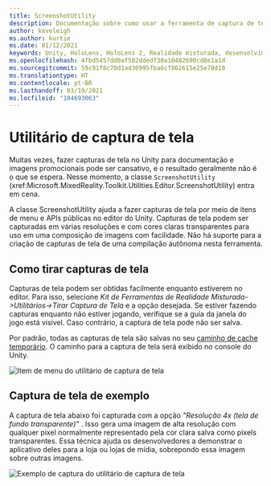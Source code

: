 ```yaml
---
title: ScreenshotUtility
description: Documentação sobre como usar a ferramenta de captura de tela no MRTK
author: keveleigh
ms.author: kurtie
ms.date: 01/12/2021
keywords: Unity, HoloLens, HoloLens 2, Realidade misturada, desenvolvimento, MRTK,
ms.openlocfilehash: 4fbd5457dd0af502ddedf30a10482690cd8e1a1d
ms.sourcegitcommit: 59c91f8c70d1ad30995fba6cf862615e25e78d10
ms.translationtype: HT
ms.contentlocale: pt-BR
ms.lasthandoff: 03/19/2021
ms.locfileid: "104693063"
---
```

# <a name="screenshot-utility"></a>Utilitário de captura de tela

Muitas vezes, fazer capturas de tela no Unity para documentação e imagens promocionais pode ser cansativo, e o resultado geralmente não é o que se espera. Nesse momento, a classe `ScreenshotUtility` (xref:Microsoft.MixedReality.Toolkit.Utilities.Editor.ScreenshotUtility) entra em cena.

A classe ScreenshotUtility ajuda a fazer capturas de tela por meio de itens de menu e APIs públicas no editor do Unity. Capturas de tela podem ser capturadas em várias resoluções e com cores claras transparentes para uso em uma composição de imagens com facilidade. Não há suporte para a criação de capturas de tela de uma compilação autônoma nesta ferramenta.

## <a name="taking-screenshots"></a>Como tirar capturas de tela

Capturas de tela podem ser obtidas facilmente enquanto estiverem no editor. Para isso, selecione *Kit de Ferramentas de Realidade Misturada->Utilitários->Tirar Captura de Tela* e a opção desejada. Se estiver fazendo capturas enquanto não estiver jogando, verifique se a guia da janela do jogo está visível. Caso contrário, a captura de tela pode não ser salva.

Por padrão, todas as capturas de tela são salvas no seu [caminho de cache temporário](https://docs.unity3d.com/ScriptReference/Application-temporaryCachePath.html). O caminho para a captura de tela será exibido no console do Unity.

![Item de menu do utilitário de captura de tela](../images/screenshot-utility/MRTK_ScreenshotUtility_Menu_Item.png)

## <a name="example-screenshot-capture"></a>Captura de tela de exemplo

A captura de tela abaixo foi capturada com a opção *"Resolução 4x (tela de fundo transparente)"* . Isso gera uma imagem de alta resolução com qualquer pixel normalmente representado pela cor clara salva como pixels transparentes. Essa técnica ajuda os desenvolvedores a demonstrar o aplicativo deles para a loja ou lojas de mídia, sobrepondo essa imagem sobre outras imagens.

![Exemplo de captura do utilitário de captura de tela](../images/screenshot-utility/MRTK_ScreenshotUtility_Example_Capture.png)
